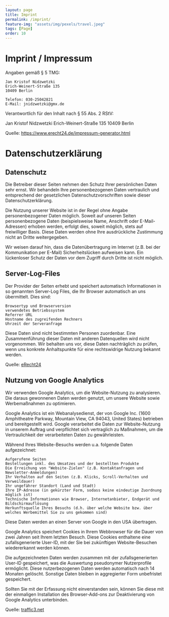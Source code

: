 ```yaml
---
layout: page
title: Imprint 
permalink: /imprint/
feature-img: "assets/img/pexels/travel.jpeg"
tags: [Page]
order: 10
---
```


# Imprint / Impressum
Angaben gemäß § 5 TMG:

```
Jan Kristof Nidzwetzki
Erich-Weinert-Straße 135
10409 Berlin

Telefon: 030-25042821
E-Mail: jnidzwetzki@gmx.de
```

Verantwortlich für den Inhalt nach § 55 Abs. 2 RStV:

Jan Kristof Nidzwetzki
Erich-Weinert-Straße 135
10409 Berlin

Quelle: https://www.erecht24.de/impressum-generator.html


# Datenschutzerklärung

## Datenschutz

Die Betreiber dieser Seiten nehmen den Schutz Ihrer persönlichen Daten sehr ernst. Wir behandeln Ihre personenbezogenen Daten vertraulich und entsprechend der gesetzlichen Datenschutzvorschriften sowie dieser Datenschutzerklärung.

Die Nutzung unserer Website ist in der Regel ohne Angabe personenbezogener Daten möglich. Soweit auf unseren Seiten personenbezogene Daten (beispielsweise Name, Anschrift oder E-Mail-Adressen) erhoben werden, erfolgt dies, soweit möglich, stets auf freiwilliger Basis. Diese Daten werden ohne Ihre ausdrückliche Zustimmung nicht an Dritte weitergegeben.

Wir weisen darauf hin, dass die Datenübertragung im Internet (z.B. bei der Kommunikation per E-Mail) Sicherheitslücken aufweisen kann. Ein lückenloser Schutz der Daten vor dem Zugriff durch Dritte ist nicht möglich.

 
## Server-Log-Files

Der Provider der Seiten erhebt und speichert automatisch Informationen in so genannten Server-Log Files, die Ihr Browser automatisch an uns übermittelt. Dies sind:

    Browsertyp und Browserversion
    verwendetes Betriebssystem
    Referrer URL
    Hostname des zugreifenden Rechners
    Uhrzeit der Serveranfrage

Diese Daten sind nicht bestimmten Personen zuordenbar. Eine Zusammenführung dieser Daten mit anderen Datenquellen wird nicht vorgenommen. Wir behalten uns vor, diese Daten nachträglich zu prüfen, wenn uns konkrete Anhaltspunkte für eine rechtswidrige Nutzung bekannt werden.

Quelle: [eRecht24](https://www.e-recht24.de/)

## Nutzung von Google Analytics

Wir verwenden Google Analytics, um die Website-Nutzung zu analysieren. Die daraus gewonnenen Daten werden genutzt, um unsere Website sowie Werbemaßnahmen zu optimieren. 

Google Analytics ist ein Webanalysedienst, der von Google Inc. (1600 Amphitheatre Parkway, Mountain View, CA 94043, United States) betrieben und bereitgestellt wird. Google verarbeitet die Daten zur Website-Nutzung in unserem Auftrag und verpflichtet sich vertraglich zu Maßnahmen, um die Vertraulichkeit der verarbeiteten Daten zu gewährleisten.

Während Ihres Website-Besuchs werden u.a. folgende Daten aufgezeichnet:

    Aufgerufene Seiten
    Bestellungen inkl. des Umsatzes und der bestellten Produkte
    Die Erreichung von "Website-Zielen" (z.B. Kontaktanfragen und Newsletter-Anmeldungen)
    Ihr Verhalten auf den Seiten (z.B. Klicks, Scroll-Verhalten und Verweildauer)
    Ihr ungefährer Standort (Land und Stadt)
    Ihre IP-Adresse (in gekürzter Form, sodass keine eindeutige Zuordnung möglich ist)
    Technische Informationen wie Browser, Internetanbieter, Endgerät und Bildschirmauflösung
    Herkunftsquelle Ihres Besuchs (d.h. über welche Website bzw. über welches Werbemittel Sie zu uns gekommen sind)

Diese Daten werden an einen Server von Google in den USA übertragen. 

Google Analytics speichert Cookies in Ihrem Webbrowser für die Dauer von zwei Jahren seit Ihrem letzten Besuch. Diese Cookies enthaltene eine zufallsgenerierte User-ID, mit der Sie bei zukünftigen Website-Besuchen wiedererkannt werden können.

Die aufgezeichneten Daten werden zusammen mit der zufallsgenerierten User-ID gespeichert, was die Auswertung pseudonymer Nutzerprofile ermöglicht. Diese nutzerbezogenen Daten werden automatisch nach 14 Monaten gelöscht. Sonstige Daten bleiben in aggregierter Form unbefristet gespeichert.

Sollten Sie mit der Erfassung nicht einverstanden sein, können Sie diese mit der einmaligen Installation des Browser-Add-ons zur Deaktivierung von Google Analytics unterbinden.

Quelle: [traffic3.net](https://traffic3.net)


 
